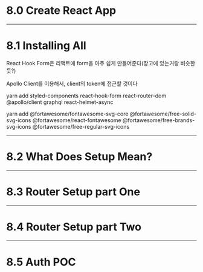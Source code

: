# 8.0 Create React App

---

# 8.1 Installing All

React Hook Form은 리액트에 form을 아주 쉽게 만들어준다(장고에 있는거랑 비슷한듯?)

Apollo Client를 이용해서, client의 token에 접근할 것이다

yarn add styled-components react-hook-form react-router-dom @apollo/client graphql react-helmet-async

yarn add @fortawesome/fontawesome-svg-core @fortawesome/free-solid-svg-icons @fortawesome/react-fontawesome @fortawesome/free-brands-svg-icons @fortawesome/free-regular-svg-icons

---

# 8.2 What Does Setup Mean?

---

# 8.3 Router Setup part One

---

# 8.4 Router Setup part Two

---

# 8.5 Auth POC